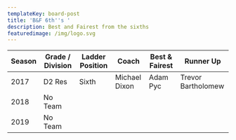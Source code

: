 ```yaml
---
templateKey: board-post
title: 'B&F 6th''s '
description: Best and Fairest from the sixths
featuredimage: /img/logo.svg
---
```

| **Season** | **Grade / Division** | **Ladder Position** | **Coach**     | **Best &amp; Fairest** | **Runner Up**      |
| ---------- | -------------------- | ------------------- | ------------- | ---------------------- | ------------------ |
| 2017       | D2 Res               | Sixth               | Michael Dixon | Adam Pyc               | Trevor Bartholomew |
| 2018       | No Team              |                     |               |                        |                    |
| 2019       | No Team              |                     |               |                        |                    |
